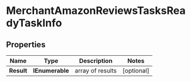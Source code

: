 # MerchantAmazonReviewsTasksReadyTaskInfo


## Properties

| Name | Type | Description | Notes |
|------------ | ------------- | ------------- | -------------|
**Result** | **IEnumerable<MerchantAmazonReviewsTasksReadyResultInfo>** | array of results |[optional]|